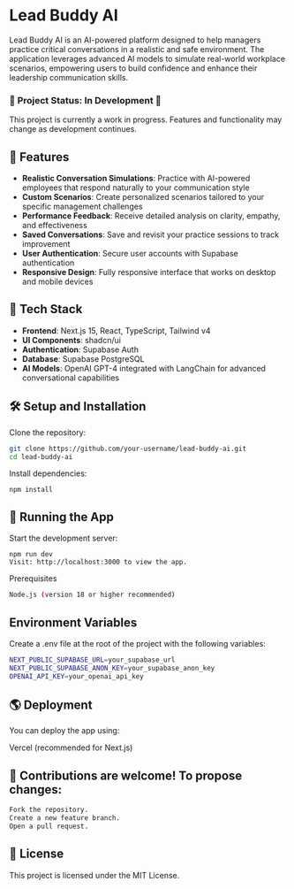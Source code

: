 # Lead Buddy AI

Lead Buddy AI is an AI-powered platform designed to help managers practice critical conversations in a realistic and safe environment. The application leverages advanced AI models to simulate real-world workplace scenarios, empowering users to build confidence and enhance their leadership communication skills.

### 🚧 **Project Status: In Development** 🚧

This project is currently a work in progress. Features and functionality may change as development continues.

## 📌 Features

- **Realistic Conversation Simulations**: Practice with AI-powered employees that respond naturally to your communication style
- **Custom Scenarios**: Create personalized scenarios tailored to your specific management challenges
- **Performance Feedback**: Receive detailed analysis on clarity, empathy, and effectiveness
- **Saved Conversations**: Save and revisit your practice sessions to track improvement
- **User Authentication**: Secure user accounts with Supabase authentication
- **Responsive Design**: Fully responsive interface that works on desktop and mobile devices

## 🚀 Tech Stack

- **Frontend**: Next.js 15, React, TypeScript, Tailwind v4
- **UI Components**: shadcn/ui
- **Authentication**: Supabase Auth
- **Database**: Supabase PostgreSQL
- **AI Models**: OpenAI GPT-4 integrated with LangChain for advanced conversational capabilities

## 🛠 Setup and Installation

Clone the repository:
```sh
git clone https://github.com/your-username/lead-buddy-ai.git
cd lead-buddy-ai
```
Install dependencies:
```
npm install
```
## 🚀 Running the App

Start the development server:
```
npm run dev
Visit: http://localhost:3000 to view the app.
```
Prerequisites
```sh
Node.js (version 18 or higher recommended)
```


## Environment Variables

Create a .env file at the root of the project with the following variables:

```sh
NEXT_PUBLIC_SUPABASE_URL=your_supabase_url
NEXT_PUBLIC_SUPABASE_ANON_KEY=your_supabase_anon_key
OPENAI_API_KEY=your_openai_api_key
```

## 🌎 Deployment

You can deploy the app using:

Vercel (recommended for Next.js)

## 🤝 Contributions are welcome! To propose changes:
```sh
Fork the repository.
Create a new feature branch.
Open a pull request.
```
## 📜 License

This project is licensed under the MIT License.
